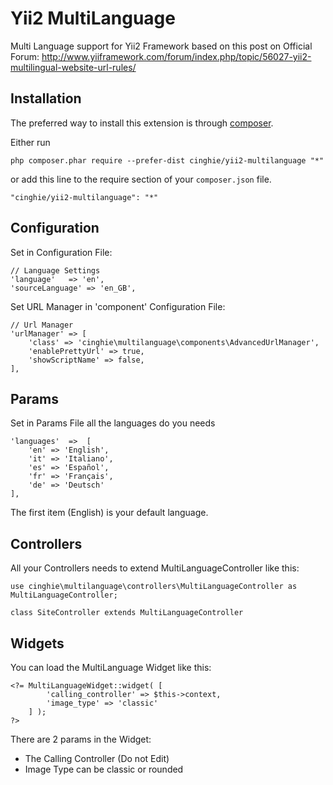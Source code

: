 # Yii2 MultiLanguage
Multi Language support for Yii2 Framework based on this post on Official Forum: http://www.yiiframework.com/forum/index.php/topic/56027-yii2-multilingual-website-url-rules/

Installation
------------

The preferred way to install this extension is through [composer](http://getcomposer.org/download/).

Either run

```
php composer.phar require --prefer-dist cinghie/yii2-multilanguage "*"
```

or add this line to the require section of your `composer.json` file.

```
"cinghie/yii2-multilanguage": "*"
```

Configuration
-----------------

Set in Configuration File:

```
// Language Settings
'language'   => 'en',
'sourceLanguage' => 'en_GB',
```

Set URL Manager in 'component' Configuration File:

```
// Url Manager
'urlManager' => [
    'class' => 'cinghie\multilanguage\components\AdvancedUrlManager',
    'enablePrettyUrl' => true,
    'showScriptName' => false,
],
```

Params
-----------------

Set in Params File all the languages do you needs

```
'languages'  =>  [
	'en' => 'English', 
	'it' => 'Italiano', 
	'es' => 'Español',
	'fr' => 'Français',
	'de' => 'Deutsch'
],
```

The first item (English) is your default language.

Controllers
-----------------

All your Controllers needs to extend MultiLanguageController like this:

```
use cinghie\multilanguage\controllers\MultiLanguageController as MultiLanguageController;

class SiteController extends MultiLanguageController
```

Widgets
-----------------

You can load the MultiLanguage Widget like this:

```
<?= MultiLanguageWidget::widget( [ 
		'calling_controller' => $this->context, 
		'image_type' => 'classic'
	] ); 
?>
```

There are 2 params in the Widget:
* The Calling Controller (Do not Edit)
* Image Type can be classic or rounded
